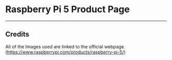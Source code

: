 # Raspberry Pi 5 Product Page

---
## Credits
All of the Images used are linked to the official webpage. (https://www.raspberrypi.com/products/raspberry-pi-5/)